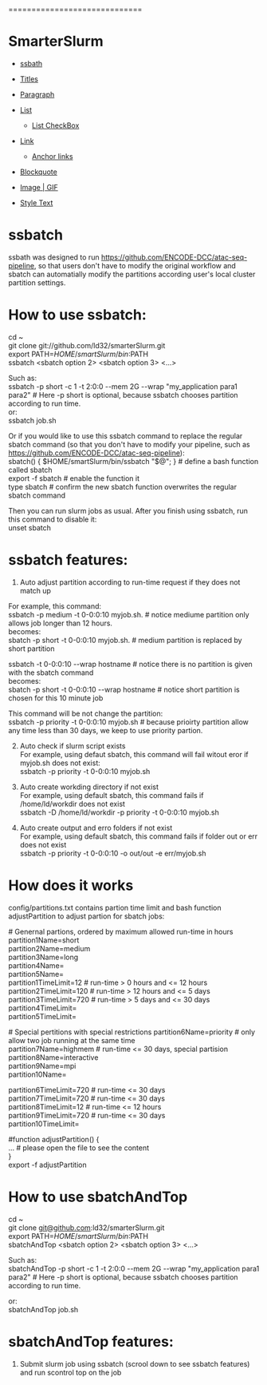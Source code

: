 =============================
# SmarterSlurm

- [ssbath](#ssbath)


- [Titles](#titles)
- [Paragraph](#paragraph)
- [List](#list)
	- [List CheckBox](#list-checkbox)
- [Link](#link)
	- [Anchor links](#anchor-links)
- [Blockquote](#blockquote)
- [Image | GIF](#image--gif)
- [Style Text](#style-text)



# ssbatch

ssbath was designed to run https://github.com/ENCODE-DCC/atac-seq-pipeline, so that users don't have to modify the original workflow and sbatch can automatially modify the partitions according user's local cluster partition settings. 

# How to use ssbatch:

cd ~    
git clone git://github.com/ld32/smarterSlurm.git  
export PATH=$HOME/smartSlurm/bin:$PATH  
ssbatch <sbatch option1> <sbatch option 2> <sbatch option 3> <...>

Such as:     
ssbatch -p short -c 1 -t 2:0:0 --mem 2G --wrap "my_application para1 para2" # Here -p short is optional, because ssbatch chooses partition according to run time.   
or:     
ssbatch job.sh

Or if you would like to use this ssbatch command to replace the regular sbatch command (so that you don't have to modify your pipeline, such as https://github.com/ENCODE-DCC/atac-seq-pipeline):    
sbatch() { $HOME/smartSlurm/bin/ssbatch "$@"; }  # define a bash function called sbatch   
export -f sbatch                  # enable the function it    
type sbatch                       # confirm the new sbatch function overwrites the regular sbatch command

Then you can run slurm jobs as usual. After you finish using ssbatch, run this command to disable it:    
unset sbatch

# ssbatch features:

1) Auto adjust partition according to run-time request if they does not match up

For example, this command:  
ssbatch -p medium -t 0-0:0:10 myjob.sh.  # notice mediume partition only allows job longer than 12 hours.    
becomes:    
sbatch -p short -t 0-0:0:10 myjob.sh.   # medium partition is replaced by short partition

ssbatch -t 0-0:0:10 --wrap hostname # notice there is no partition is given with the sbatch command  
becomes:    
sbatch -p short -t 0-0:0:10 --wrap hostname # notice short partition is chosen for this 10 minute job

This command will be not change the partition:   
ssbatch -p priority -t 0-0:0:10 myjob.sh # because prioirty partition allow any time less than 30 days, we keep to use priority partion. 

2) Auto check if slurm script exists    
For example, using defaut sbatch, this command will fail witout eror if myjob.sh does not exist:    
ssbatch -p priority -t 0-0:0:10 myjob.sh 

3) Auto create workding directory if not exist  
For example, using default sbatch, this command fails if /home/ld/workdir does not exist    
ssbatch -D /home/ld/workdir -p priority -t 0-0:0:10 myjob.sh 

3) Auto create output and erro folders if not exist     
For example, using default sbatch, this command fails if folder out or err does not exist       
ssbatch -p priority -t 0-0:0:10 -o out/out -e err/myjob.sh 

# How does it works

config/partitions.txt contains partion time limit and bash function adjustPartition to adjust partion for sbatch jobs: 

\# Genernal partions, ordered by maximum allowed run-time in hours 
partition1Name=short   
partition2Name=medium  
partition3Name=long        
partition4Name=      
partition5Name=     
partition1TimeLimit=12  # run-time > 0 hours and <= 12 hours    
partition2TimeLimit=120 # run-time > 12 hours and <= 5 days     
partition3TimeLimit=720 # run-time > 5 days and <= 30 days  
partition4TimeLimit=    
partition5TimeLimit=    

\# Special pertitions with special restrictions
partition6Name=priority    # only allow two job running at the same time        
partition7Name=highmem     # run-time <= 30 days, special partision     
partition8Name=interactive      
partition9Name=mpi      
partition10Name=        

partition6TimeLimit=720 # run-time <= 30 days   
partition7TimeLimit=720 # run-time <= 30 days   
partition8TimeLimit=12  # run-time <= 12 hours      
partition9TimeLimit=720 # run-time <= 30 days       
partition10TimeLimit=       

\#function 
adjustPartition() {         
    ... # please open the file to see the content         
}       
export -f adjustPartition    

# How to use sbatchAndTop

cd ~    
git clone git@github.com:ld32/smarterSlurm.git  
export PATH=$HOME/smartSlurm/bin:$PATH    
sbatchAndTop <sbatch option1> <sbatch option 2> <sbatch option 3> <...> 

Such as:    
sbatchAndTop -p short -c 1 -t 2:0:0 --mem 2G --wrap "my_application para1 para2" # Here -p short is optional, because ssbatch chooses partition according to run time.  

or:     
sbatchAndTop job.sh 

# sbatchAndTop features:

1) Submit slurm job using ssbatch (scrool down to see ssbatch features) and run scontrol top on the job
